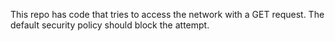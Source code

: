 This repo has code that tries to access the network with a GET request. The
default security policy should block the attempt.
